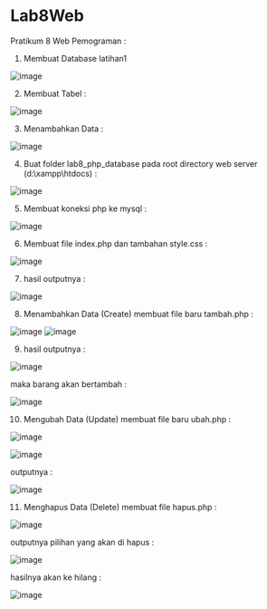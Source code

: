 # Lab8Web

Pratikum 8 Web Pemograman :

1. Membuat Database latihan1

![image](https://user-images.githubusercontent.com/85074523/120114668-197d4680-c135-11eb-9687-c0f4ec22de72.png)

2. Membuat Tabel :

![image](https://user-images.githubusercontent.com/85074523/120114688-3285f780-c135-11eb-8733-240968da128d.png)

3. Menambahkan Data :

![image](https://user-images.githubusercontent.com/85074523/120114718-5c3f1e80-c135-11eb-99e2-9a7e6af1f82e.png)

4. Buat folder lab8_php_database pada root directory web server (d:\xampp\htdocs) :

![image](https://user-images.githubusercontent.com/85074523/120114844-e2f3fb80-c135-11eb-8682-1a2b42db199e.png)

5. Membuat koneksi php ke mysql :

![image](https://user-images.githubusercontent.com/85074523/120114912-38c8a380-c136-11eb-9052-8cd39923c68f.png)

6. Membuat file index.php dan tambahan style.css :

![image](https://user-images.githubusercontent.com/85074523/120115946-a1b21a80-c13a-11eb-87d6-788501fda548.png)

7. hasil outputnya :

![image](https://user-images.githubusercontent.com/85074523/120115526-e8067a00-c138-11eb-9cc8-1d9d5d7996e3.png)

8. Menambahkan Data (Create) membuat file baru tambah.php :

![image](https://user-images.githubusercontent.com/85074523/120117260-18521680-c141-11eb-83bc-a455bfc356c5.png)
![image](https://user-images.githubusercontent.com/85074523/120117627-f48fd000-c142-11eb-8463-0e862a0ef6dc.png)

9. hasil outputnya :

![image](https://user-images.githubusercontent.com/85074523/120117689-37ea3e80-c143-11eb-9484-f6be6985a22a.png)
 
 maka barang akan bertambah :

![image](https://user-images.githubusercontent.com/85074523/120117729-767ff900-c143-11eb-99a4-e5b47f9c2cd6.png)

10. Mengubah Data (Update) membuat file baru ubah.php :

![image](https://user-images.githubusercontent.com/85074523/120246822-3f364880-c226-11eb-9c89-61168e49adc4.png)

![image](https://user-images.githubusercontent.com/85074523/120246840-507f5500-c226-11eb-84e9-9cebfd06741d.png)

outputnya : 

![image](https://user-images.githubusercontent.com/85074523/120246861-62f98e80-c226-11eb-82ad-2440cdca5231.png)

11. Menghapus Data (Delete) membuat file hapus.php :

![image](https://user-images.githubusercontent.com/85074523/120246929-989e7780-c226-11eb-9910-fb84abef390e.png)

outputnya pilihan yang akan di hapus :

![image](https://user-images.githubusercontent.com/85074523/120247002-e1eec700-c226-11eb-90f8-026d422d8e8c.png)

hasilnya akan ke hilang :

![image](https://user-images.githubusercontent.com/85074523/120247033-fd59d200-c226-11eb-9adb-a5452d3b9c52.png)





